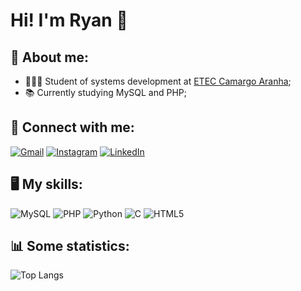 # Hi! I'm Ryan 👋  

## 👤 About me:
- 🧑🏾‍💻 Student of systems development at [ETEC Camargo Aranha](http://www.eteccamargoaranha.com.br);
- 📚 Currently studying MySQL and PHP;

## 🔗 Connect with me:
[![Gmail](https://img.shields.io/badge/Gmail-333333?style=for-the-badge&logo=gmail&logoColor=red)](mailto:ryanbr2903@gmail.com)
[![Instagram](https://img.shields.io/badge/-Instagram-%23E4405F?style=for-the-badge&logo=instagram&logoColor=white)](https://www.instagram.com/ryan_reis2903/)
[![LinkedIn](https://img.shields.io/badge/LinkedIn-0077B5?style=for-the-badge&logo=linkedin&logoColor=white)](https://www.linkedin.com/in/ryan-reis-79560b308/)


## 🖥️ My skills:
![MySQL](https://img.shields.io/badge/MySQL-00000F?style=for-the-badge&logo=mysql&logoColor=white)
![PHP](https://img.shields.io/badge/PHP-777BB4?style=for-the-badge&logo=php&logoColor=white)
![Python](https://img.shields.io/badge/python-3670A0?style=for-the-badge&logo=python&logoColor=ffdd54)
![C](https://img.shields.io/badge/C-00599C?style=for-the-badge&logo=c&logoColor=white)
![HTML5](https://img.shields.io/badge/HTML5-E34F26?style=for-the-badge&logo=html5&logoColor=white)

## 📊 Some statistics:
![Top Langs](https://github-readme-stats-git-masterrstaa-rickstaa.vercel.app/api/top-langs/?username=Ry2903&layout=compact&bg_color=000&border_color=8b8c89&title_color=274c77F&text_color=FFF)

